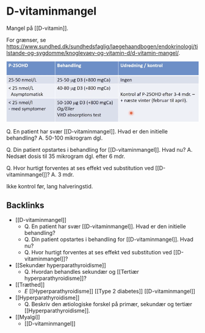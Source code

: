 # D-vitaminmangel
Mangel på [[D-vitamin]].

For grænser, se https://www.sundhed.dk/sundhedsfaglig/laegehaandbogen/endokrinologi/tilstande-og-sygdomme/knoglevaev-og-vitamin-d/d-vitamin-mangel/.

![](BearImages/0B73EC8D-2E89-49A7-AFA1-2832B32C56BE-37279-00005C94D2EB7E9E/D34ACCC3-A97B-43EC-A507-23CF12B97D87.png)

Q. En patient har svær [[D-vitaminmangel]]. Hvad er den initielle behandling?
A. 50-100 mikrogram dgl.

Q. Din patient opstartes i behandling for [[D-vitaminmangel]]. Hvad nu?
A. Nedsæt dosis til 35 mikrogram dgl. efter 6 mdr.

Q. Hvor hurtigt forventes at ses effekt ved substitution ved [[D-vitaminmangel]]?
A. 3 mdr.

Ikke kontrol før, lang halveringstid.



## Backlinks
* [[D-vitaminmangel]]
	* Q. En patient har svær [[D-vitaminmangel]]. Hvad er den initielle behandling?
	* Q. Din patient opstartes i behandling for [[D-vitaminmangel]]. Hvad nu?
	* Q. Hvor hurtigt forventes at ses effekt ved substitution ved [[D-vitaminmangel]]?
* [[Sekundær hyperparathyroidisme]]
	* Q. Hvordan behandles sekundær og [[Tertiær hyperparathyroidisme]]?
* [[Træthed]]
	* *E*
[[Hyperparathyroidisme]]
[[Type 2 diabetes]]
[[D-vitaminmangel]]
* [[Hyperparathyroidisme]]
	* Q. Beskriv den ætiologiske forskel på primær, sekundær og tertiær [[Hyperparathyroidisme]].
* [[Myalgi]]
	* [[D-vitaminmangel]]

<!-- #anki/tag/med/gp #anki/deck/Medicine -->

<!-- {BearID:68A35E69-A112-4BE3-B85E-89A48F715A66-43570-00005A0EE0F7AC14} -->
